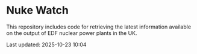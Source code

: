 # Nuke Watch

This repository includes code for retrieving the latest information available on the output of EDF nuclear power plants in the UK.

Last updated: 2025-10-23 10:04